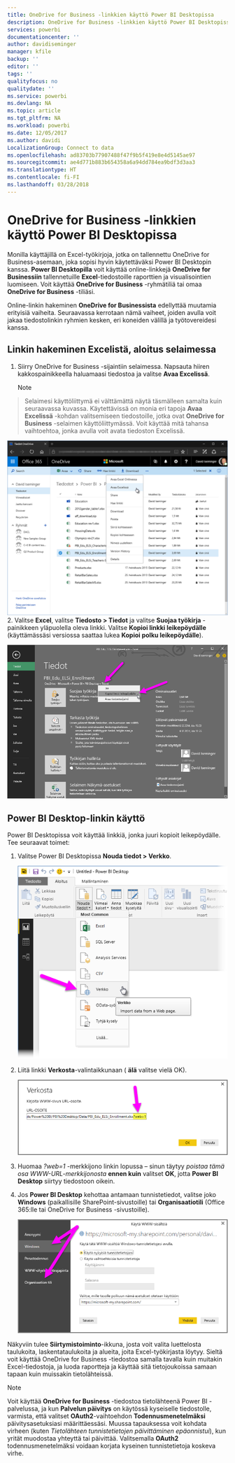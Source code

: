 ```yaml
---
title: OneDrive for Business -linkkien käyttö Power BI Desktopissa
description: OneDrive for Business -linkkien käyttö Power BI Desktopissa
services: powerbi
documentationcenter: ''
author: davidiseminger
manager: kfile
backup: ''
editor: ''
tags: ''
qualityfocus: no
qualitydate: ''
ms.service: powerbi
ms.devlang: NA
ms.topic: article
ms.tgt_pltfrm: NA
ms.workload: powerbi
ms.date: 12/05/2017
ms.author: davidi
LocalizationGroup: Connect to data
ms.openlocfilehash: ad83703b77907488f47f9b5f419e8e4d5145ae97
ms.sourcegitcommit: ae4d771b883b654358a6a94dd784ea9bdf3d3aa3
ms.translationtype: HT
ms.contentlocale: fi-FI
ms.lasthandoff: 03/28/2018
---
```

# <a name="use-onedrive-for-business-links-in-power-bi-desktop"></a>OneDrive for Business -linkkien käyttö Power BI Desktopissa
Monilla käyttäjillä on Excel-työkirjoja, jotka on tallennettu OneDrive for Business-asemaan, joka sopisi hyvin käytettäväksi Power BI Desktopin kanssa. **Power BI Desktopilla** voit käyttää online-linkkejä **OneDrive for Businessiin** tallennetuille **Excel**-tiedostoille raporttien ja visualisointien luomiseen. Voit käyttää **OneDrive for Business** -ryhmätiliä tai omaa **OneDrive for Business** -tiliäsi.

Online-linkin hakeminen **OneDrive for Businessista** edellyttää muutamia erityisiä vaiheita. Seuraavassa kerrotaan nämä vaiheet, joiden avulla voit jakaa tiedostolinkin ryhmien kesken, eri koneiden välillä ja työtovereidesi kanssa.

## <a name="get-a-link-from-excel-starting-in-the-browser"></a>Linkin hakeminen Excelistä, aloitus selaimessa
1. Siirry OneDrive for Business -sijaintiin selaimessa. Napsauta hiiren kakkospainikkeella haluamaasi tiedostoa ja valitse **Avaa Excelissä**.
   
   > [!NOTE]
> Selaimesi käyttöliittymä ei välttämättä näytä täsmälleen samalta kuin seuraavassa kuvassa. Käytettävissä on monia eri tapoja **Avaa Excelissä** -kohdan valitsemiseen tiedostoille, jotka ovat **OneDrive for Business** -selaimen käyttöliittymässä. Voit käyttää mitä tahansa vaihtoehtoa, jonka avulla voit avata tiedoston Excelissä.
   > 
   > 
   
   ![](media/desktop-use-onedrive-business-links/odb-links_02.png)
2. Valitse **Excel**, valitse **Tiedosto > Tiedot** ja valitse **Suojaa työkirja** -painikkeen yläpuolella oleva linkki. Valitse **Kopioi linkki leikepöydälle** (käyttämässäsi versiossa saattaa lukea **Kopioi polku leikepöydälle**).
   
   ![](media/desktop-use-onedrive-business-links/odb-links_03.png)

## <a name="use-the-link-in-power-bi-desktop"></a>Power BI Desktop-linkin käyttö
Power BI Desktopissa voit käyttää linkkiä, jonka juuri kopioit leikepöydälle. Tee seuraavat toimet:

1. Valitse Power BI Desktopissa **Nouda tiedot > Verkko**.
   
   ![](media/desktop-use-onedrive-business-links/odb-links_04.png)
2. Liitä linkki **Verkosta**-valintaikkunaan ( **älä** valitse vielä OK).
   
    ![](media/desktop-use-onedrive-business-links/odb-links_05.png)
3. Huomaa *?web=1* -merkkijono linkin lopussa – sinun täytyy *poistaa tämä osa WWW-URL-merkkijonosta* **ennen kuin** valitset **OK**, jotta **Power BI Desktop** siirtyy tiedostoon oikein.
4. Jos **Power BI Desktop** kehottaa antamaan tunnistetiedot, valitse joko **Windows** (paikallisille SharePoint-sivustoille) tai **Organisaatiotili** (Office 365:lle tai OneDrive for Business -sivustoille).
   
   ![](media/desktop-use-onedrive-business-links/odb-links_06.png)

Näkyviin tulee **Siirtymistoiminto**-ikkuna, josta voit valita luettelosta taulukoita, laskentataulukoita ja alueita, joita Excel-työkirjasta löytyy. Sieltä voit käyttää OneDrive for Business -tiedostoa samalla tavalla kuin muitakin Excel-tiedostoja, ja luoda raportteja ja käyttää sitä tietojoukoissa samaan tapaan kuin muissakin tietolähteissä.

> [!NOTE]
> Voit käyttää **OneDrive for Business** -tiedostoa tietolähteenä Power BI -palvelussa, ja kun **Palvelun päivitys** on käytössä kyseiselle tiedostolle, varmista, että valitset **OAuth2**-vaihtoehdon **Todennusmenetelmäksi** päivitysasetuksiasi määrittäessäsi. Muussa tapauksessa voit kohdata virheen (kuten *Tietolähteen tunnistetietojen päivittäminen epäonnistui*), kun yrität muodostaa yhteyttä tai päivittää. Valitsemalla **OAuth2** todennusmenetelmäksi voidaan korjata kyseinen tunnistetietoja koskeva virhe.
> 
> 

